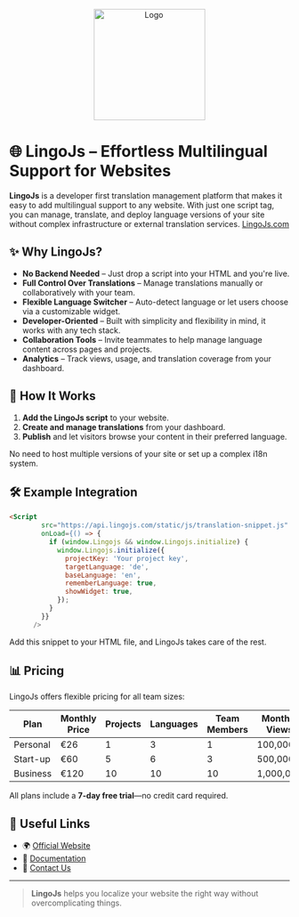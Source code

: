 <p align="center">
  <img src="https://vetrx3zkmavopskp.public.blob.vercel-storage.com/lingojs-a5GTXEzkvIysXRWV5lkCbNstI0MoL9.png" alt="Logo" width="200"/>
</p>

# 🌐 LingoJs – Effortless Multilingual Support for Websites

**LingoJs** is a developer first translation management platform that makes it easy to add multilingual support to any website. With just one script tag, you can manage, translate, and deploy language versions of your site without complex infrastructure or external translation services.
[LingoJs.com](https://lingojs.com)

## ✨ Why LingoJs?

* **No Backend Needed** – Just drop a script into your HTML and you're live.
* **Full Control Over Translations** – Manage translations manually or collaboratively with your team.
* **Flexible Language Switcher** – Auto-detect language or let users choose via a customizable widget.
* **Developer-Oriented** – Built with simplicity and flexibility in mind, it works with any tech stack.
* **Collaboration Tools** – Invite teammates to help manage language content across pages and projects.
* **Analytics** – Track views, usage, and translation coverage from your dashboard.

## 🚀 How It Works

1. **Add the LingoJs script** to your website.
2. **Create and manage translations** from your dashboard.
3. **Publish** and let visitors browse your content in their preferred language.

No need to host multiple versions of your site or set up a complex i18n system.

## 🛠️ Example Integration

```html
<Script
        src="https://api.lingojs.com/static/js/translation-snippet.js"
        onLoad={() => {
          if (window.Lingojs && window.Lingojs.initialize) {
            window.Lingojs.initialize({
              projectKey: 'Your project key',
              targetLanguage: 'de',
              baseLanguage: 'en',
              rememberLanguage: true,
              showWidget: true,
            });
          }
        }}
      />
```

Add this snippet to your HTML file, and LingoJs takes care of the rest.

## 📊 Pricing

LingoJs offers flexible pricing for all team sizes:

| Plan     | Monthly Price | Projects | Languages | Team Members | Monthly Views |
| -------- | ------------- | -------- | --------- | ------------ | ------------- |
| Personal | €26           | 1        | 3         | 1            | 100,000       |
| Start-up | €60           | 5        | 6         | 3            | 500,000       |
| Business | €120          | 10       | 10        | 10           | 1,000,000     |

All plans include a **7-day free trial**—no credit card required.

## 🔗 Useful Links

* 🌍 [Official Website](https://lingojs.com)
* 📘 [Documentation](https://lingojs.gitbook.io/lingojs-docs)
* 📩 [Contact Us](https://lingojs.com/en/contact)

---

> **LingoJs** helps you localize your website the right way without overcomplicating things.
